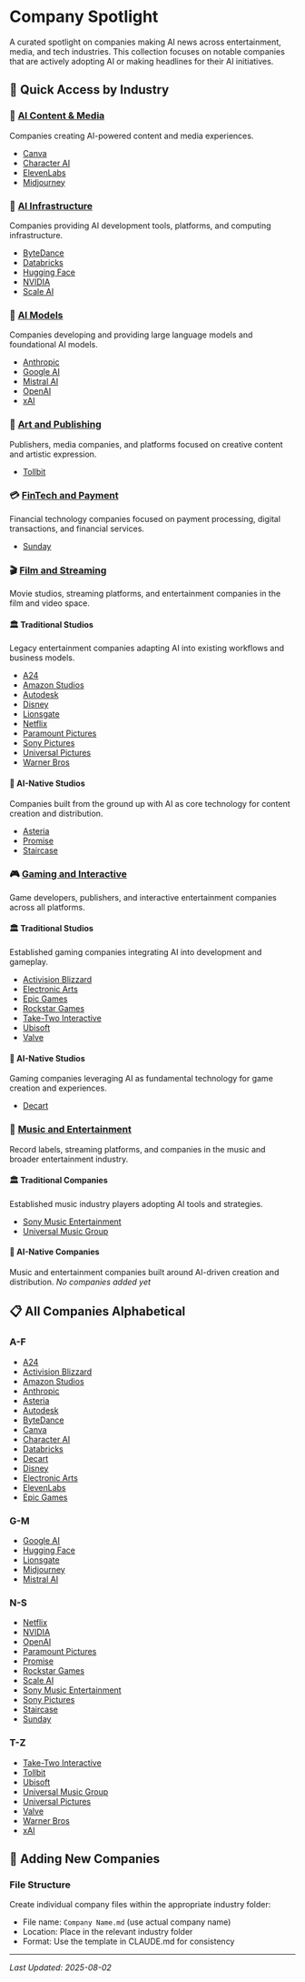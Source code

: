 # Company Spotlight

A curated spotlight on companies making AI news across entertainment, media, and tech industries. This collection focuses on notable companies that are actively adopting AI or making headlines for their AI initiatives.

## 🏢 Quick Access by Industry

### 🤖 [AI Content & Media](AI%20Content%20&%20Media/)
Companies creating AI-powered content and media experiences.

- [Canva](AI%20Content%20&%20Media/Canva.md)
- [Character AI](AI%20Content%20&%20Media/Character%20AI.md)
- [ElevenLabs](AI%20Content%20&%20Media/ElevenLabs.md)
- [Midjourney](AI%20Content%20&%20Media/Midjourney.md)

### 🤖 [AI Infrastructure](AI%20Infrastructure/)
Companies providing AI development tools, platforms, and computing infrastructure.

- [ByteDance](AI%20Infrastructure/ByteDance.md)
- [Databricks](AI%20Infrastructure/Databricks.md)
- [Hugging Face](AI%20Infrastructure/Hugging%20Face.md)
- [NVIDIA](AI%20Infrastructure/NVIDIA.md)
- [Scale AI](AI%20Infrastructure/Scale%20AI.md)

### 🧠 [AI Models](AI%20Models/)
Companies developing and providing large language models and foundational AI models.

- [Anthropic](AI%20Models/Anthropic.md)
- [Google AI](AI%20Models/Google%20AI.md)
- [Mistral AI](AI%20Models/Mistral%20AI.md)
- [OpenAI](AI%20Models/OpenAI.md)
- [xAI](AI%20Models/xAI.md)

### 🎨 [Art and Publishing](Art%20and%20Publishing/)
Publishers, media companies, and platforms focused on creative content and artistic expression.

- [Tollbit](Art%20and%20Publishing/Tollbit.md)

### 💳 [FinTech and Payment](FinTech%20and%20Payment/)
Financial technology companies focused on payment processing, digital transactions, and financial services.

- [Sunday](FinTech%20and%20Payment/Sunday.md)

### 🎬 [Film and Streaming](Film%20and%20Streaming/)
Movie studios, streaming platforms, and entertainment companies in the film and video space.

#### 🏛️ Traditional Studios
Legacy entertainment companies adapting AI into existing workflows and business models.
- [A24](Film%20and%20Streaming/Traditional%20Studios/A24.md)
- [Amazon Studios](Film%20and%20Streaming/Traditional%20Studios/Amazon%20Studios.md)
- [Autodesk](Film%20and%20Streaming/Traditional%20Studios/Autodesk.md)
- [Disney](Film%20and%20Streaming/Traditional%20Studios/Disney.md)
- [Lionsgate](Film%20and%20Streaming/Traditional%20Studios/Lionsgate.md)
- [Netflix](Film%20and%20Streaming/Traditional%20Studios/Netflix.md)
- [Paramount Pictures](Film%20and%20Streaming/Traditional%20Studios/Paramount%20Pictures.md)
- [Sony Pictures](Film%20and%20Streaming/Traditional%20Studios/Sony%20Pictures.md)
- [Universal Pictures](Film%20and%20Streaming/Traditional%20Studios/Universal%20Pictures.md)
- [Warner Bros](Film%20and%20Streaming/Traditional%20Studios/Warner%20Bros.md)

#### 🤖 AI-Native Studios
Companies built from the ground up with AI as core technology for content creation and distribution.
- [Asteria](Film%20and%20Streaming/AI-Native%20Studios/Asteria.md)
- [Promise](Film%20and%20Streaming/AI-Native%20Studios/Promise.md)
- [Staircase](Film%20and%20Streaming/AI-Native%20Studios/Staircase.md)

### 🎮 [Gaming and Interactive](Gaming%20and%20Interactive/)
Game developers, publishers, and interactive entertainment companies across all platforms.

#### 🏛️ Traditional Studios
Established gaming companies integrating AI into development and gameplay.
- [Activision Blizzard](Gaming%20and%20Interactive/Traditional%20Studios/Activision%20Blizzard.md)
- [Electronic Arts](Gaming%20and%20Interactive/Traditional%20Studios/Electronic%20Arts.md)
- [Epic Games](Gaming%20and%20Interactive/Traditional%20Studios/Epic%20Games.md)
- [Rockstar Games](Gaming%20and%20Interactive/Traditional%20Studios/Rockstar%20Games.md)
- [Take-Two Interactive](Gaming%20and%20Interactive/Traditional%20Studios/Take-Two%20Interactive.md)
- [Ubisoft](Gaming%20and%20Interactive/Traditional%20Studios/Ubisoft.md)
- [Valve](Gaming%20and%20Interactive/Traditional%20Studios/Valve.md)

#### 🤖 AI-Native Studios
Gaming companies leveraging AI as fundamental technology for game creation and experiences.
- [Decart](Gaming%20and%20Interactive/AI-Native%20Studios/Decart.md)

### 🎵 [Music and Entertainment](Music%20and%20Entertainment/)
Record labels, streaming platforms, and companies in the music and broader entertainment industry.

#### 🏛️ Traditional Companies
Established music industry players adopting AI tools and strategies.
- [Sony Music Entertainment](Music%20and%20Entertainment/Traditional%20Companies/Sony%20Music%20Entertainment.md)
- [Universal Music Group](Music%20and%20Entertainment/Traditional%20Companies/Universal%20Music%20Group.md)

#### 🤖 AI-Native Companies
Music and entertainment companies built around AI-driven creation and distribution.
*No companies added yet*

## 📋 All Companies Alphabetical

### A-F
- [A24](Film%20and%20Streaming/Traditional%20Studios/A24.md)
- [Activision Blizzard](Gaming%20and%20Interactive/Traditional%20Studios/Activision%20Blizzard.md)
- [Amazon Studios](Film%20and%20Streaming/Traditional%20Studios/Amazon%20Studios.md)
- [Anthropic](AI%20Models/Anthropic.md)
- [Asteria](Film%20and%20Streaming/AI-Native%20Studios/Asteria.md)
- [Autodesk](Film%20and%20Streaming/Traditional%20Studios/Autodesk.md)
- [ByteDance](AI%20Infrastructure/ByteDance.md)
- [Canva](AI%20Content%20&%20Media/Canva.md)
- [Character AI](AI%20Content%20&%20Media/Character%20AI.md)
- [Databricks](AI%20Infrastructure/Databricks.md)
- [Decart](Gaming%20and%20Interactive/AI-Native%20Studios/Decart.md)
- [Disney](Film%20and%20Streaming/Traditional%20Studios/Disney.md)
- [Electronic Arts](Gaming%20and%20Interactive/Traditional%20Studios/Electronic%20Arts.md)
- [ElevenLabs](AI%20Content%20&%20Media/ElevenLabs.md)
- [Epic Games](Gaming%20and%20Interactive/Traditional%20Studios/Epic%20Games.md)

### G-M
- [Google AI](AI%20Models/Google%20AI.md)
- [Hugging Face](AI%20Infrastructure/Hugging%20Face.md)
- [Lionsgate](Film%20and%20Streaming/Traditional%20Studios/Lionsgate.md)
- [Midjourney](AI%20Content%20&%20Media/Midjourney.md)
- [Mistral AI](AI%20Models/Mistral%20AI.md)

### N-S
- [Netflix](Film%20and%20Streaming/Traditional%20Studios/Netflix.md)
- [NVIDIA](AI%20Infrastructure/NVIDIA.md)
- [OpenAI](AI%20Models/OpenAI.md)
- [Paramount Pictures](Film%20and%20Streaming/Traditional%20Studios/Paramount%20Pictures.md)
- [Promise](Film%20and%20Streaming/AI-Native%20Studios/Promise.md)
- [Rockstar Games](Gaming%20and%20Interactive/Traditional%20Studios/Rockstar%20Games.md)
- [Scale AI](AI%20Infrastructure/Scale%20AI.md)
- [Sony Music Entertainment](Music%20and%20Entertainment/Traditional%20Companies/Sony%20Music%20Entertainment.md)
- [Sony Pictures](Film%20and%20Streaming/Traditional%20Studios/Sony%20Pictures.md)
- [Staircase](Film%20and%20Streaming/AI-Native%20Studios/Staircase.md)
- [Sunday](FinTech%20and%20Payment/Sunday.md)

### T-Z
- [Take-Two Interactive](Gaming%20and%20Interactive/Traditional%20Studios/Take-Two%20Interactive.md)
- [Tollbit](Art%20and%20Publishing/Tollbit.md)
- [Ubisoft](Gaming%20and%20Interactive/Traditional%20Studios/Ubisoft.md)
- [Universal Music Group](Music%20and%20Entertainment/Traditional%20Companies/Universal%20Music%20Group.md)
- [Universal Pictures](Film%20and%20Streaming/Traditional%20Studios/Universal%20Pictures.md)
- [Valve](Gaming%20and%20Interactive/Traditional%20Studios/Valve.md)
- [Warner Bros](Film%20and%20Streaming/Traditional%20Studios/Warner%20Bros.md)
- [xAI](AI%20Models/xAI.md)

## 📝 Adding New Companies

### File Structure
Create individual company files within the appropriate industry folder:
- File name: `Company Name.md` (use actual company name)
- Location: Place in the relevant industry folder
- Format: Use the template in CLAUDE.md for consistency

---

*Last Updated: 2025-08-02*